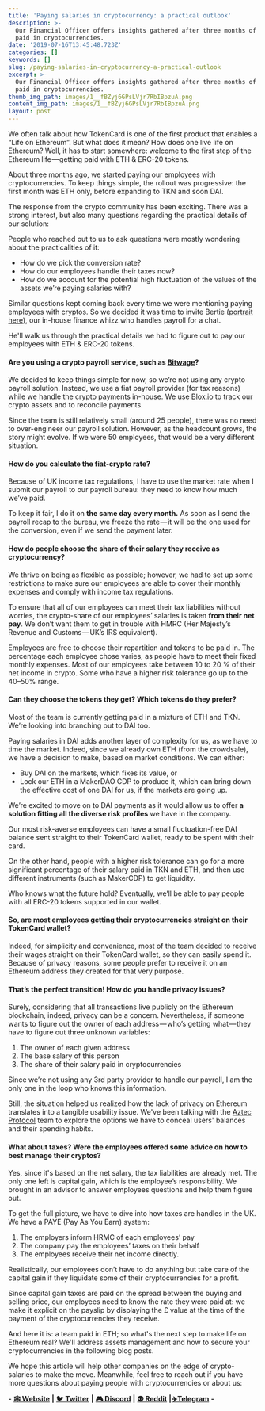 ```yaml
---
title: 'Paying salaries in cryptocurrency: a practical outlook'
description: >-
  Our Financial Officer offers insights gathered after three months of salaries
  paid in cryptocurrencies.
date: '2019-07-16T13:45:48.723Z'
categories: []
keywords: []
slug: /paying-salaries-in-cryptocurrency-a-practical-outlook
excerpt: >-
  Our Financial Officer offers insights gathered after three months of salaries
  paid in cryptocurrencies.
thumb_img_path: images/1__fBZyj6GPsLVjr7RbIBpzuA.png
content_img_path: images/1__fBZyj6GPsLVjr7RbIBpzuA.png
layout: post
---
```



We often talk about how TokenCard is one of the first product that enables a “Life on Ethereum”. But what does it mean? How does one live life on Ethereum? Well, it has to start somewhere: welcome to the first step of the Ethereum life — getting paid with ETH & ERC-20 tokens.

About three months ago, we started paying our employees with cryptocurrencies. To keep things simple, the rollout was progressive: the first month was ETH only, before expanding to TKN and soon DAI.

The response from the crypto community has been exciting. There was a strong interest, but also many questions regarding the practical details of our solution:

People who reached out to us to ask questions were mostly wondering about the practicalities of it:

*   How do we pick the conversion rate?
*   How do our employees handle their taxes now?
*   How do we account for the potential high fluctuation of the values of the assets we’re paying salaries with?

Similar questions kept coming back every time we were mentioning paying employees with cryptos. So we decided it was time to invite Bertie ([portrait here](https://medium.com/tokencard/meet-bertie-our-finance-officer-db3fcf580de4)), our in-house finance whizz who handles payroll for a chat.

He'll walk us through the practical details we had to figure out to pay our employees with ETH & ERC-20 tokens.

#### Are you using a crypto payroll service, such as [Bitwage](https://www.bitwage.com/)?

We decided to keep things simple for now, so we’re not using any crypto payroll solution. Instead, we use a fiat payroll provider (for tax reasons) while we handle the crypto payments in-house. We use [Blox.io](https://blox.io/) to track our crypto assets and to reconcile payments.

Since the team is still relatively small (around 25 people), there was no need to over-engineer our payroll solution. However, as the headcount grows, the story might evolve. If we were 50 employees, that would be a very different situation.

#### How do you calculate the fiat-crypto rate?

Because of UK income tax regulations, I have to use the market rate when I submit our payroll to our payroll bureau: they need to know how much we’ve paid.

To keep it fair, I do it on **the same day every month.** As soon as I send the payroll recap to the bureau, we freeze the rate — it will be the one used for the conversion, even if we send the payment later.

#### How do people choose the share of their salary they receive as cryptocurrency?

We thrive on being as flexible as possible; however, we had to set up some restrictions to make sure our employees are able to cover their monthly expenses and comply with income tax regulations.

To ensure that all of our employees can meet their tax liabilities without worries, the crypto-share of our employees’ salaries is taken **from their net pay**. We don’t want them to get in trouble with HMRC (Her Majesty’s Revenue and Customs — UK’s IRS equivalent).

Employees are free to choose their repartition and tokens to be paid in. The percentage each employee chose varies, as people have to meet their fixed monthly expenses. Most of our employees take between 10 to 20 % of their net income in crypto. Some who have a higher risk tolerance go up to the 40–50% range.

#### Can they choose the tokens they get? Which tokens do they prefer?

Most of the team is currently getting paid in a mixture of ETH and TKN. We’re looking into branching out to DAI too.

Paying salaries in DAI adds another layer of complexity for us, as we have to time the market. Indeed, since we already own ETH (from the crowdsale), we have a decision to make, based on market conditions. We can either:

*   Buy DAI on the markets, which fixes its value, or
*   Lock our ETH in a MakerDAO CDP to produce it, which can bring down the effective cost of one DAI for us, if the markets are going up.

We’re excited to move on to DAI payments as it would allow us to offer **a solution fitting all the diverse risk profiles** we have in the company.

Our most risk-averse employees can have a small fluctuation-free DAI balance sent straight to their TokenCard wallet, ready to be spent with their card.

On the other hand, people with a higher risk tolerance can go for a more significant percentage of their salary paid in TKN and ETH, and then use different instruments (such as MakerCDP) to get liquidity.

Who knows what the future hold? Eventually, we’ll be able to pay people with all ERC-20 tokens supported in our wallet.

#### So, are most employees getting their cryptocurrencies straight on their TokenCard wallet?

Indeed, for simplicity and convenience, most of the team decided to receive their wages straight on their TokenCard wallet, so they can easily spend it.  
Because of privacy reasons, some people prefer to receive it on an Ethereum address they created for that very purpose.

#### That’s the perfect transition! How do you handle privacy issues?

Surely, considering that all transactions live publicly on the Ethereum blockchain, indeed, privacy can be a concern. Nevertheless, if someone wants to figure out the owner of each address — who’s getting what — they have to figure out three unknown variables:

1.  The owner of each given address
2.  The base salary of this person
3.  The share of their salary paid in cryptocurrencies

Since we’re not using any 3rd party provider to handle our payroll, I am the only one in the loop who knows this information.

Still, the situation helped us realized how the lack of privacy on Ethereum translates into a tangible usability issue. We've been talking with the [Aztec Protocol](https://www.aztecprotocol.com/) team to explore the options we have to conceal users' balances and their spending habits.

#### What about taxes? Were the employees offered some advice on how to best manage their cryptos?

Yes, since it's based on the net salary, the tax liabilities are already met. The only one left is capital gain, which is the employee’s responsibility. We brought in an advisor to answer employees questions and help them figure out.

To get the full picture, we have to dive into how taxes are handles in the UK. We have a PAYE (Pay As You Earn) system:

1.  The employers inform HRMC of each employees’ pay
2.  The company pay the employees’ taxes on their behalf
3.  The employees receive their net income directly.

Realistically, our employees don’t have to do anything but take care of the capital gain if they liquidate some of their cryptocurrencies for a profit.

Since capital gain taxes are paid on the spread between the buying and selling price, our employees need to know the rate they were paid at: we make it explicit on the payslip by displaying the £ value at the time of the payment of the cryptocurrencies they receive.

And here it is: a team paid in ETH; so what's the next step to make life on Ethereum real? We'll address assets management and how to secure your cryptocurrencies in the following blog posts.

We hope this article will help other companies on the edge of crypto-salaries to make the move. Meanwhile, feel free to reach out if you have more questions about paying people with cryptocurrencies or about us:

**\-** [**🕸 Website**](https://monolith.xyz/) **|** [**🐦 Twitter**](https://twitter.com/monolith_web3) **|** [**🎮 Discord**](https://discord.gg/GN6gGEP) **|** [**👽 Reddit**](https://www.reddit.com/r/Monolith_Web3/) **|**[**✈️Telegram**](https://t.me/Monolith_Web3) **-**